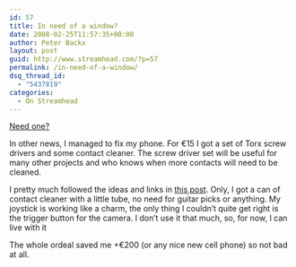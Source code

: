 ```yaml
---
id: 57
title: In need of a window?
date: 2008-02-25T11:57:35+00:00
author: Peter Backx
layout: post
guid: http://www.streamhead.com/?p=57
permalink: /in-need-of-a-window/
dsq_thread_id:
  - "5437819"
categories:
  - On Streamhead
---
```

[Need one?](http://cgi.benl.ebay.be/ws/eBayISAPI.dll?ViewItem&item=300202140068) 

In other news, I managed to fix my phone. For €15 I got a set of Torx screw drivers and some contact cleaner. The screw driver set will be useful for many other projects and who knows when more contacts will need to be cleaned.

I pretty much followed the ideas and links in [this post](http://whistler.intelecasoft.com/how-to-repair-se-k750-joystick). Only, I got a can of contact cleaner with a little tube, no need for guitar picks or anything. My joystick is working like a charm, the only thing I couldn&#8217;t quite get right is the trigger button for the camera. I don&#8217;t use it that much, so, for now, I can live with it

The whole ordeal saved me +€200 (or any nice new cell phone) so not bad at all.

<!-- AddThis Advanced Settings generic via filter on the_content -->

<!-- AddThis Share Buttons generic via filter on the_content -->